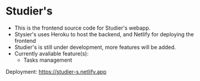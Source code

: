 # Studier's

* This is the frontend source code for Studier's webapp.
* Stysier's uses Heroku to host the backend, and Netlify for deploying the frontend
* Studier's is still under development, more features will be added.
* Currently avaliable feature(s):
    * Tasks management

Deployment: https://studier-s.netlify.app
